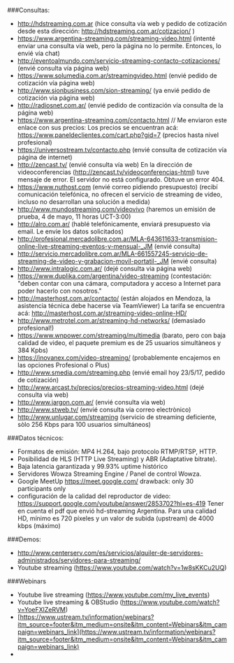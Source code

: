 ###Consultas:
* http://hdstreaming.com.ar (hice consulta vía web y pedido de cotización desde esta dirección: http://hdstreaming.com.ar/cotizacion/ )
* https://www.argentina-streaming.com/streaming-video.html  (intenté enviar una consulta vía web, pero la página no lo permite. Entonces, lo envié vía chat)
* http://eventoalmundo.com/servicio-streaming-contacto-cotizaciones/ (envié consulta vía página web)
* https://www.solumedia.com.ar/streamingvideo.html (envié pedido de cotización vía página web)
* http://www.sionbusiness.com/sion-streaming/ (ya envié pedido de cotización via página web)
* http://radiosnet.com.ar/ (envié pedido de contización vía consulta de la página web)
* https://www.argentina-streaming.com/contacto.html // Me enviaron este enlace con sus precios:  Los precios se encuentran acá: https://www.paneldeclientes.com/cart.php?gid=7  (precios hasta nivel profesional)
* https://universostream.tv/contacto.php (envié consulta de cotización vía página de internet)
* http://zencast.tv/  (envié consulta vía web) En la dirección de videoconferencias (http://zencast.tv/videoconferencias-html) tuve mensaje de error. El servidor no está configurado. Obtuve un error 404.
* https://www.nuthost.com (envié correo pidiendo presupuesto) (recibí comunicación telefónica, no ofrecen el servicio de streaming de video, incluso no desarrollan una solución a medida)
* http://www.mundostreaming.com/videovivo  (haremos un emisión de prueba, 4 de mayo, 11 horas UCT-3:00)
* http://alro.com.ar/ (hablé telefónicamente, enviará presupuesto via email. Le envie los datos solicitados)
* http://profesional.mercadolibre.com.ar/MLA-643611633-transmision-online-live-streaming-eventos-y-mensual-_JM  (envié consulta)
* http://servicio.mercadolibre.com.ar/MLA-661557245-servicio-de-streaming-de-video-y-grabacion-movil-portatil-_JM  (envié consulta)
* http://www.intralogic.com.ar/  (dejé consulta via página web)
* https://www.duplika.com/argentina/video-streaming (contestación: "deben contar con una cámara, computadora y acceso a Internet para poder hacerlo con nosotros."
* http://masterhost.com.ar/contacto/ (están alojados en Mendoza, la asistencia técnica debe hacerse vía TeamViewer)  La tarifa se encuentra acá: http://masterhost.com.ar/streaming-video-online-HD/
* http://www.metrotel.com.ar/streaming-hd-networks/ (demasiado profesional!)
* https://www.wnpower.com/streaming/multimedia (barato, pero con baja calidad de video, el paquete premium es de 25 usuarios simultàneos y 384 Kpbs)
* https://inovanex.com/video-streaming/ (probablemente encajemos en las opciones Profesional o Plus) 
* http://www.smedia.com/streaming.php  (envié email hoy 23/5/17, pedido de cotización)
* http://www.arcast.tv/precios/precios-streaming-video.html (dejé consulta via web)
* http://www.jargon.com.ar/ (envié consulta via web)
* http://www.stweb.tv/ (envié consulta via correo electrònico)
* http://www.unlugar.com/streaming  (servicio de streaming deficiente, sòlo 256 Kbps para 100 usuarios simultáneos)




###Datos técnicos:
* Formatos de emisión: MP4 H.264, bajo protocolo RTMP/RTSP, HTTP.
* Posibilidad de HLS (HTTP Live Streaming) y ABR (Adaptative bitrate).
* Baja latencia garantizada y 99.93% uptime histórico
* Servidores Wowza Streaming Engine / Panel de control Wowza.
* Google MeetUp https://meet.google.com/  drawback: only 30 participants only
* configuración de la calidad del reproductor de video: https://support.google.com/youtube/answer/2853702?hl=es-419 Tener en cuenta el pdf que envió hd-streaming Argentina. Para una calidad HD, mínimo es 720 píxeles y un valor de subida (upstream) de 4000 kbps (máximo)


###Demos:
* http://www.centerserv.com/es/servicios/alquiler-de-servidores-administrados/servidores-para-streaming/
* Youtube streaming (https://www.youtube.com/watch?v=1w8sKKCu2UQ)

###Webinars
* Youtube live streaming (https://www.youtube.com/my_live_events)
* Youtube live streaming & OBStudio (https://www.youtube.com/watch?v=YoeFXlZeRVM)
* [https://www.ustream.tv/information/webinars?itm_source=footer&itm_medium=onsite&itm_content=Webinars&itm_campaign=webinars_link](https://www.ustream.tv/information/webinars?itm_source=footer&itm_medium=onsite&itm_content=Webinars&itm_campaign=webinars_link)
*